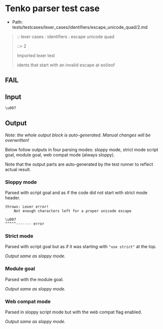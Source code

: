 # Tenko parser test case

- Path: tests/testcases/lexer_cases/identifiers/escape_unicode_quad/2.md

> :: lexer cases : identifiers : escape unicode quad
>
> ::> 2
>
> Imported lexer test
>
> idents that start with an invalid escape at eol/eof

## FAIL

## Input

`````js
\u007
`````

## Output

_Note: the whole output block is auto-generated. Manual changes will be overwritten!_

Below follow outputs in four parsing modes: sloppy mode, strict mode script goal, module goal, web compat mode (always sloppy).

Note that the output parts are auto-generated by the test runner to reflect actual result.

### Sloppy mode

Parsed with script goal and as if the code did not start with strict mode header.

`````
throws: Lexer error!
    Not enough characters left for a proper unicode escape

\u007
^^^^^------- error
`````

### Strict mode

Parsed with script goal but as if it was starting with `"use strict"` at the top.

_Output same as sloppy mode._

### Module goal

Parsed with the module goal.

_Output same as sloppy mode._

### Web compat mode

Parsed in sloppy script mode but with the web compat flag enabled.

_Output same as sloppy mode._
